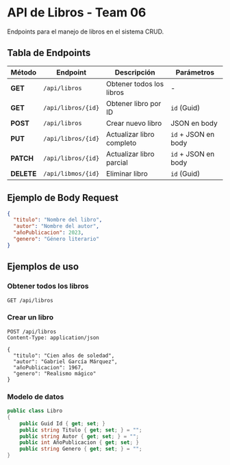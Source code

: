 # API de Libros - Team 06

Endpoints para el manejo de libros en el sistema CRUD.

## Tabla de Endpoints

| Método | Endpoint | Descripción | Parámetros |
|--------|----------|-------------|------------|
| **GET** | `/api/libros` | Obtener todos los libros | - |
| **GET** | `/api/libros/{id}` | Obtener libro por ID | `id` (Guid) |
| **POST** | `/api/libros` | Crear nuevo libro | JSON en body |
| **PUT** | `/api/libros/{id}` | Actualizar libro completo | `id` + JSON en body |
| **PATCH** | `/api/libros/{id}` | Actualizar libro parcial | `id` + JSON en body |
| **DELETE** | `/api/libmos/{id}` | Eliminar libro | `id` (Guid) |

## Ejemplo de Body Request

```json
{
  "titulo": "Nombre del libro",
  "autor": "Nombre del autor", 
  "añoPublicacion": 2023,
  "genero": "Género literario"
}
```

## Ejemplos de uso

### Obtener todos los libros
```http
GET /api/libros
```

### Crear un libro
```http
POST /api/libros
Content-Type: application/json

{
  "titulo": "Cien años de soledad",
  "autor": "Gabriel García Márquez",
  "añoPublicacion": 1967,
  "genero": "Realismo mágico"
}
```

### Modelo de datos
```csharp
public class Libro
{
    public Guid Id { get; set; }
    public string Titulo { get; set; } = "";
    public string Autor { get; set; } = "";
    public int AñoPublicacion { get; set; }
    public string Genero { get; set; } = "";
}
```
